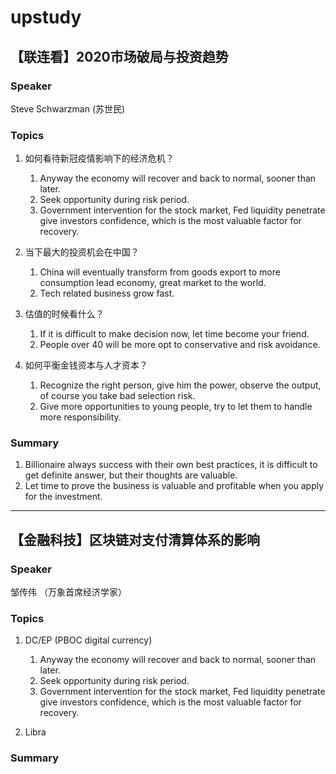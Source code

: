 
# upstudy 

## 【联连看】2020市场破局与投资趋势

### Speaker 
Steve Schwarzman (苏世民)

### Topics 
1. 如何看待新冠疫情影响下的经济危机？
   1. Anyway the economy will recover and back to normal, sooner than later.  
   2. Seek opportunity during risk period.
   3. Government intervention for the stock market, Fed liquidity penetrate give investors confidence, which is the most valuable factor for recovery.     
  
2. 当下最大的投资机会在中国？
    1. China will eventually transform from goods export to more consumption lead economy, great market to the world. 
    2. Tech related business grow fast.   

3. 估值的时候看什么？
    1. If it is difficult to make decision now, let time become your friend. 
    2. People over 40 will be more opt to conservative and risk avoidance.       
    
4. 如何平衡金钱资本与人才资本？
    1. Recognize the right person, give him the power, observe the output, of course you take bad selection risk. 
    2. Give more opportunities to young people, try to let them to handle more responsibility.    

### Summary
1. Billionaire always success with their own best practices, it is difficult to get definite answer, but their thoughts are valuable.
2. Let time to prove the business is valuable and profitable when you apply for the investment.  

---

## 【金融科技】区块链对支付清算体系的影响 

### Speaker 
邹传伟 （万象首席经济学家）

### Topics 
1. DC/EP (PBOC digital currency) 
   1. Anyway the economy will recover and back to normal, sooner than later.  
   2. Seek opportunity during risk period.
   3. Government intervention for the stock market, Fed liquidity penetrate give investors confidence, which is the most valuable factor for recovery.     
  
2. Libra 



### Summary


